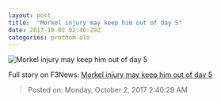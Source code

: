 ```yaml
---
layout: post
title:  "Morkel injury may keep him out of day 5"
date: 2017-10-02 02:40:29Z
categories: prothom-alo
---
```


![Morkel injury may keep him out of day 5](http://en.prothom-alo.com/contents/cache/images/1200x630x1/uploads/media/2017/10/02/70a1aaeaf19b960015b5d2b584148d73-Morkel.jpg?jadewits_media_id=150713)




Full story on F3News: [Morkel injury may keep him out of day 5](http://www.f3nws.com/n/YQFTuF)

> Posted on: Monday, October 2, 2017 2:40:29 AM
